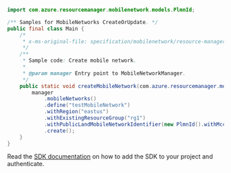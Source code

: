```java
import com.azure.resourcemanager.mobilenetwork.models.PlmnId;

/** Samples for MobileNetworks CreateOrUpdate. */
public final class Main {
    /*
     * x-ms-original-file: specification/mobilenetwork/resource-manager/Microsoft.MobileNetwork/preview/2022-01-01-preview/examples/MobileNetworkCreate.json
     */
    /**
     * Sample code: Create mobile network.
     *
     * @param manager Entry point to MobileNetworkManager.
     */
    public static void createMobileNetwork(com.azure.resourcemanager.mobilenetwork.MobileNetworkManager manager) {
        manager
            .mobileNetworks()
            .define("testMobileNetwork")
            .withRegion("eastus")
            .withExistingResourceGroup("rg1")
            .withPublicLandMobileNetworkIdentifier(new PlmnId().withMcc("001").withMnc("01"))
            .create();
    }
}
```

Read the [SDK documentation](https://github.com/Azure/azure-sdk-for-java/blob/azure-resourcemanager-mobilenetwork_1.0.0-beta.1/sdk/mobilenetwork/azure-resourcemanager-mobilenetwork/README.md) on how to add the SDK to your project and authenticate.
